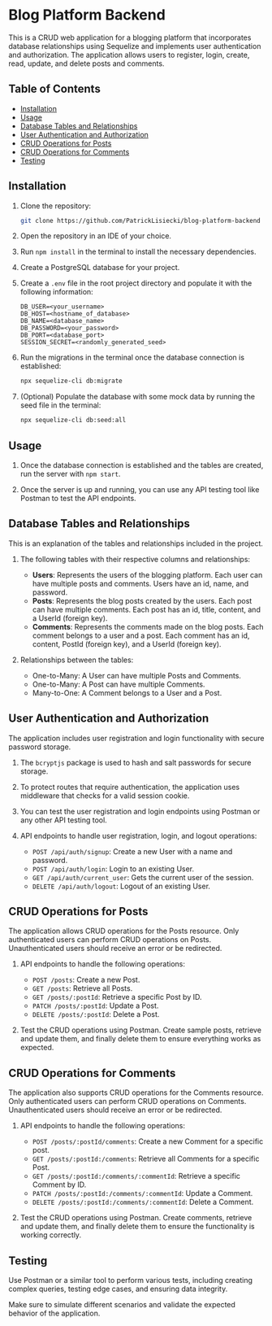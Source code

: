 # Blog Platform Backend

This is a CRUD web application for a blogging platform that incorporates database relationships
using Sequelize and implements user authentication and authorization. The application allows users
to register, login, create, read, update, and delete posts and comments.

## Table of Contents

-   [Installation](#installation)
-   [Usage](#usage)
-   [Database Tables and Relationships](#database-tables-and-relationships)
-   [User Authentication and Authorization](#user-authentication-and-authorization)
-   [CRUD Operations for Posts](#crud-operations-for-posts)
-   [CRUD Operations for Comments](#crud-operations-for-comments)
-   [Testing](#testing)

## Installation

1. Clone the repository:

    ```bash
    git clone https://github.com/PatrickLisiecki/blog-platform-backend
    ```

2. Open the repository in an IDE of your choice.

3. Run `npm install` in the terminal to install the necessary dependencies.

4. Create a PostgreSQL database for your project.

5. Create a `.env` file in the root project directory and populate it with the following
   information:

    ```env
    DB_USER=<your_username>
    DB_HOST=<hostname_of_database>
    DB_NAME=<database_name>
    DB_PASSWORD=<your_password>
    DB_PORT=<database_port>
    SESSION_SECRET=<randomly_generated_seed>
    ```

6. Run the migrations in the terminal once the database connection is established:

    ```bash
    npx sequelize-cli db:migrate
    ```

7. (Optional) Populate the database with some mock data by running the seed file in the terminal:

    ```bash
    npx sequelize-cli db:seed:all
    ```

## Usage

1. Once the database connection is established and the tables are created, run the server with
   ```npm start```.

2. Once the server is up and running, you can use any API testing tool like Postman to test the API
   endpoints.

## Database Tables and Relationships

This is an explanation of the tables and relationships included in the project.

1. The following tables with their respective columns and relationships:

    - **Users**: Represents the users of the blogging platform. Each user can have multiple posts
      and comments. Users have an id, name, and password.
    - **Posts**: Represents the blog posts created by the users. Each post can have multiple
      comments. Each post has an id, title, content, and a UserId (foreign key).
    - **Comments**: Represents the comments made on the blog posts. Each comment belongs to a user
      and a post. Each comment has an id, content, PostId (foreign key), and a UserId (foreign key).

2. Relationships between the tables:
    - One-to-Many: A User can have multiple Posts and Comments.
    - One-to-Many: A Post can have multiple Comments.
    - Many-to-One: A Comment belongs to a User and a Post.

## User Authentication and Authorization

The application includes user registration and login functionality with secure password storage.

1. The ```bcryptjs``` package is used to hash and salt passwords for secure storage.
2. To protect routes that require authentication, the application uses middleware that checks for a
   valid session cookie.
3. You can test the user registration and login endpoints using Postman or any other API testing
   tool.
4. API endpoints to handle user registration, login, and logout operations:
   
   - ```POST /api/auth/signup```: Create a new User with a name and password.
   - ```POST /api/auth/login```: Login to an existing User.
   - ```GET /api/auth/current_user```: Gets the current user of the session.
   - ```DELETE /api/auth/logout```: Logout of an existing User.

## CRUD Operations for Posts

The application allows CRUD operations for the Posts resource. Only authenticated users can perform
CRUD operations on Posts. Unauthenticated users should receive an error or be redirected.

1. API endpoints to handle the following operations:
   
    - ```POST /posts```: Create a new Post.
    - ```GET /posts```: Retrieve all Posts.
    - ```GET /posts/:postId```: Retrieve a specific Post by ID.
    - ```PATCH /posts/:postId```: Update a Post.
    - ```DELETE /posts/:postId```: Delete a Post.

2. Test the CRUD operations using Postman. Create sample posts, retrieve and update them, and
    finally delete them to ensure everything works as expected.

## CRUD Operations for Comments

The application also supports CRUD operations for the Comments resource. Only authenticated users
can perform CRUD operations on Comments. Unauthenticated users should receive an error or be
redirected.

1. API endpoints to handle the following operations:
   
    - ```POST /posts/:postId/comments```: Create a new Comment for a specific post.
    - ```GET /posts/:postId:/comments```: Retrieve all Comments for a specific Post.
    - ```GET /posts/:postId:/comments/:commentId```: Retrieve a specific Comment by ID.
    - ```PATCH /posts/:postId:/comments/:commentId```: Update a Comment.
    - ```DELETE /posts/:postId:/comments/:commentId```: Delete a Comment.

2. Test the CRUD operations using Postman. Create comments, retrieve and update them, and finally
   delete them to ensure the functionality is working correctly.

## Testing

Use Postman or a similar tool to perform various tests, including creating complex queries, testing
edge cases, and ensuring data integrity.

Make sure to simulate different scenarios and validate the expected behavior of the application.
